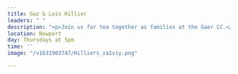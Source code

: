 ```yaml
---
title: Gaz & Lois Hillier
leaders: " "
description: "<p>Join us for tea together as families at the Gaer CC.</p>"
location: Newport
day: Thursdays at 5pm
time: ''
image: "/v1631903747/Hilliers_za1viy.png"

---
```


